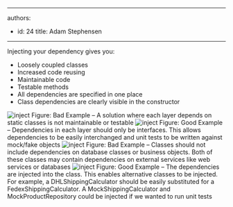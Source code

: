 

---
authors:
  - id: 24
    title: Adam Stephensen
---




<span class='intro'> <p>Injecting your dependency gives you&#58;</p>
<ul><li>Loosely coupled classes</li>
<li>Increased code reusing</li>
<li>Maintainable code</li>
<li>Testable methods</li>
<li>All dependencies are specified in one place </li>
<li>Class dependencies are clearly visible in the constructor</li></ul> </span>

<img class="ms-rteCustom-ImageArea" alt="inject" src="/PublishingImages/inject-bad-1.jpg" /> <span class="ms-rteCustom-FigureBad">Figure&#58; Bad Example – A solution where each layer depends on static classes is not maintainable or testable</span> <img class="ms-rteCustom-ImageArea" alt="inject" src="/PublishingImages/inject-good-1.jpg" /> <span class="ms-rteCustom-FigureGood">Figure&#58; Good Example – Dependencies in each layer should only be interfaces. This allows dependencies to be easily interchanged and unit tests to be written against mock/fake objects</span> <img class="ms-rteCustom-ImageArea" alt="inject" src="/PublishingImages/inject-bad-2.jpg" /> <span class="ms-rteCustom-FigureBad">Figure&#58; Bad Example – Classes should not include dependencies on database classes or business objects. Both of these classes may contain dependencies on external services like web services or databases</span> <img class="ms-rteCustom-ImageArea" alt="inject" src="/PublishingImages/inject-good-2.jpg" /> <span class="ms-rteCustom-FigureGood">Figure&#58; Good Example – The dependencies are injected into the class. This enables alternative classes to be injected. For example, a DHLShippingCalculator should be easily substituted for a FedexShippingCalculator. A MockShippingCalculator and MockProductRepository could be injected if we wanted to run unit tests</span> 


